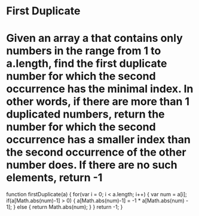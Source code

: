 # First Duplicate

# Given an array a that contains only numbers in the range from 1 to a.length, find the first duplicate number for which the second occurrence has the minimal index. In other words, if there are more than 1 duplicated numbers, return the number for which the second occurrence has a smaller index than the second occurrence of the other number does. If there are no such elements, return -1

function firstDuplicate(a) {
    for(var i = 0; i < a.length; i++) {
        var num = a[i];
        if(a[Math.abs(num)-1] > 0) {
            a[Math.abs(num)-1] = -1 * a[Math.abs(num) - 1];
        } else {
            return Math.abs(num);
        }
    }
    return -1;
}
